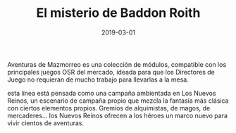 ﻿---
title: El misterio de Baddon Roith
summary: La fortaleza de Baddon Roith quedó destruida años atrás por el ataque de la horda orca pero su subterráneo aún se mantiene casi intacto. Ahora, cientos de años después de aquello, Baddon Roith es el epicentro de una serie de misteriosos sucesos. ¿Qué se esconde entre las ruinas de la antigua fortaleza?
authors:
  - Héctor Prieto de la Calle
date: 2019-03-01
type: post
categories:
- OSR
tags:
- OSR
- Dungeon
- Torre
minlevels: "3"
maxlevels: "5"
prices: 1 Euro
session: "2"
mincharacters: "4"
maxcharacters: "6"
eval: no oficial
cover: "elmisteriodebaddonroith.jpg"
download:
moreinfo: "https://labibliotecadelcalamar.blogspot.com/2019/03/ya-la-venta-el-misterio-de-baddon-roith.html"
license: "OGL"
draft: false

---

Aventuras de Mazmorreo es una colección de módulos, compatible con los principales juegos OSR del mercado, ideada para que los Directores de Juego no requieran de mucho trabajo para llevarlas a la mesa.

esta línea está pensada como una campaña ambientada en Los Nuevos Reinos, un escenario de campaña propio que mezcla la fantasía más clásica con ciertos elementos propios. Gremios de alquimistas, de magos, de mercaderes... los Nuevos Reinos ofrecen a los héroes un marco nuevo para vivir cientos de aventuras.
